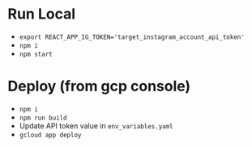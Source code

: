 # Run Local
* `export REACT_APP_IG_TOKEN='target_instagram_account_api_token'`
* `npm i`
* `npm start`

# Deploy (from gcp console)
* `npm i`
* `npm run build`
* Update API token value in `env_variables.yaml`
* `gcloud app deploy`
